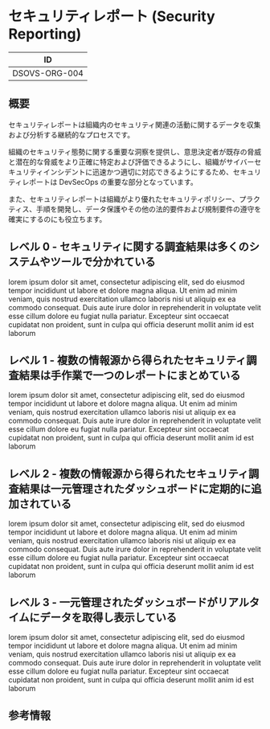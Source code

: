 # セキュリティレポート (Security Reporting)

| ID            |
| ------------- |
| DSOVS-ORG-004 |

## 概要

セキュリティレポートは組織内のセキュリティ関連の活動に関するデータを収集および分析する継続的なプロセスです。

組織のセキュリティ態勢に関する重要な洞察を提供し、意思決定者が既存の脅威と潜在的な脅威をより正確に特定および評価できるようにし、組織がサイバーセキュリティインシデントに迅速かつ適切に対応できるようにするため、セキュリティレポートは DevSecOps の重要な部分となっています。

また、セキュリティレポートは組織がより優れたセキュリティポリシー、プラクティス、手順を開発し、データ保護やその他の法的要件および規制要件の遵守を確実にするのにも役立ちます。

## レベル 0 - セキュリティに関する調査結果は多くのシステムやツールで分かれている

lorem ipsum dolor sit amet, consectetur adipiscing elit, sed do eiusmod tempor incididunt ut labore et dolore magna aliqua. Ut enim ad minim veniam, quis nostrud exercitation ullamco laboris nisi ut aliquip ex ea commodo consequat. Duis aute irure dolor in reprehenderit in voluptate velit esse cillum dolore eu fugiat nulla pariatur. Excepteur sint occaecat cupidatat non proident, sunt in culpa qui officia deserunt mollit anim id est laborum

## レベル 1 - 複数の情報源から得られたセキュリティ調査結果は手作業で一つのレポートにまとめている

lorem ipsum dolor sit amet, consectetur adipiscing elit, sed do eiusmod tempor incididunt ut labore et dolore magna aliqua. Ut enim ad minim veniam, quis nostrud exercitation ullamco laboris nisi ut aliquip ex ea commodo consequat. Duis aute irure dolor in reprehenderit in voluptate velit esse cillum dolore eu fugiat nulla pariatur. Excepteur sint occaecat cupidatat non proident, sunt in culpa qui officia deserunt mollit anim id est laborum

## レベル 2 - 複数の情報源から得られたセキュリティ調査結果は一元管理されたダッシュボードに定期的に追加されている

lorem ipsum dolor sit amet, consectetur adipiscing elit, sed do eiusmod tempor incididunt ut labore et dolore magna aliqua. Ut enim ad minim veniam, quis nostrud exercitation ullamco laboris nisi ut aliquip ex ea commodo consequat. Duis aute irure dolor in reprehenderit in voluptate velit esse cillum dolore eu fugiat nulla pariatur. Excepteur sint occaecat cupidatat non proident, sunt in culpa qui officia deserunt mollit anim id est laborum

## レベル 3 - 一元管理されたダッシュボードがリアルタイムにデータを取得し表示している

lorem ipsum dolor sit amet, consectetur adipiscing elit, sed do eiusmod tempor incididunt ut labore et dolore magna aliqua. Ut enim ad minim veniam, quis nostrud exercitation ullamco laboris nisi ut aliquip ex ea commodo consequat. Duis aute irure dolor in reprehenderit in voluptate velit esse cillum dolore eu fugiat nulla pariatur. Excepteur sint occaecat cupidatat non proident, sunt in culpa qui officia deserunt mollit anim id est laborum

## 参考情報

